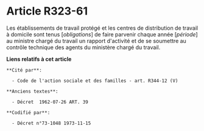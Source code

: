 # Article R323-61

Les établissements de travail protégé et les centres de distribution de travail à domicile sont tenus [*obligations*] de
faire parvenir chaque année [*période*] au ministre chargé du travail un rapport d'activité et de se soumettre au contrôle
technique des agents du ministère chargé du travail.

**Liens relatifs à cet article**

	**Cité par**:

	  - Code de l'action sociale et des familles - art. R344-12 (V)

	**Anciens textes**:

	  - Décret  1962-07-26 ART. 39

	**Codifié par**:

	  - Décret n°73-1048 1973-11-15
